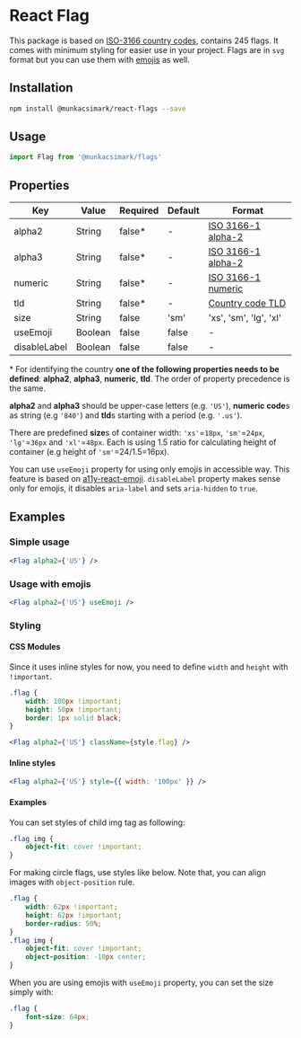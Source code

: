 # React Flag

This package is based on [ISO-3166 country codes](https://en.wikipedia.org/wiki/List_of_ISO_3166_country_codes), contains 245 flags. It comes with minimum styling for easier use in your project. Flags are in `svg` format but you can use them with [emojis](https://emojipedia.org/flags/) as well.

## Installation

```bash
npm install @munkacsimark/react-flags --save
```

## Usage

```javascript
import Flag from '@munkacsimark/flags'
```

## Properties

| Key          | Value   | Required | Default | Format                                                                          |
| ------------ | ------- | -------- | ------- | ------------------------------------------------------------------------------- |
| alpha2       | String  | false\*  | -       | [ISO 3166-1 alpha-2](https://en.wikipedia.org/wiki/ISO_3166-1_alpha-2)          |
| alpha3       | String  | false\*  | -       | [ISO 3166-1 alpha-2](https://en.wikipedia.org/wiki/ISO_3166-1_alpha-3)          |
| numeric      | String  | false\*  | -       | [ISO 3166-1 numeric](https://en.wikipedia.org/wiki/ISO_3166-1_numeric)          |
| tld          | String  | false\*  | -       | [Country code TLD](https://en.wikipedia.org/wiki/Country_code_top-level_domain) |
| size         | String  | false    | 'sm'    | 'xs', 'sm', 'lg', 'xl'                                                          |
| useEmoji     | Boolean | false    | false   | -                                                                               |
| disableLabel | Boolean | false    | false   | -                                                                               |

\* For identifying the country **one of the following properties needs to be defined**: **alpha2**, **alpha3**, **numeric**, **tld**. The order of property precedence is the same.

**alpha2** and **alpha3** should be upper-case letters (e.g. `'US'`), **numeric code**s as string (e.g `'840'`) and **tld**s starting with a period (e.g. `'.us'`).

There are predefined **size**s of container width: `'xs'`=`18px`, `'sm'`=`24px`, `'lg'`=`36px` and `'xl'`=`48px`. Each is using 1.5 ratio for calculating height of container (e.g height of `'sm'`=24/1.5=16px).

You can use `useEmoji` property for using only emojis in accessible way. This feature is based on [a11y-react-emoji](https://github.com/SeanMcP/a11y-react-emoji). `disableLabel` property makes sense only for emojis, it disables `aria-label` and sets `aria-hidden` to `true`.

## Examples

### Simple usage

```jsx
<Flag alpha2={'US'} />
```

### Usage with emojis

```jsx
<Flag alpha2={'US'} useEmoji />
```

### Styling

#### CSS Modules

Since it uses inline styles for now, you need to define `width` and `height` with `!important`.

```css
.flag {
	width: 100px !important;
	height: 50px !important;
	border: 1px solid black;
}
```

```jsx
<Flag alpha2={'US'} className={style.flag} />
```

#### Inline styles

```jsx
<Flag alpha2={'US'} style={{ width: '100px' }} />
```

#### Examples

You can set styles of child img tag as following:

```css
.flag img {
	object-fit: cover !important;
}
```

For making circle flags, use styles like below. Note that, you can align images with `object-position` rule.

```css
.flag {
	width: 62px !important;
	height: 62px !important;
	border-radius: 50%;
}
.flag img {
	object-fit: cover !important;
	object-position: -10px center;
}
```

When you are using emojis with `useEmoji` property, you can set the size simply with:

```css
.flag {
	font-size: 64px;
}
```
